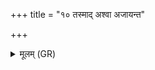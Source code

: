 +++
title = "१० तस्माद् अश्वा अजायन्त"

+++
<details><summary>मूलम् (GR)</summary>

तस्माद् अश्वा अजायन्त  
ये च के चोभयादतः ।  
गावो ह जज्ञिरे तस्मात्  
तस्माज् जाता अजावयः ॥
</details>